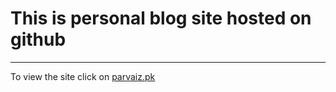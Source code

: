 # This is personal blog site hosted on github
---

To view the site click on [parvaiz.pk](https://parvaiz.pk)
